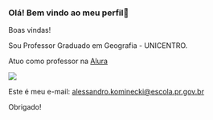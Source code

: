 ### Olá! Bem vindo ao meu perfil👋
Boas vindas!

Sou Professor Graduado em Geografia - UNICENTRO.

Atuo como professor na [Alura](https://www.alura.com.br/)

![](https://media.tenor.com/NA-Gg_3A890AAAAM/tornado-world-meteorological-day.gif)

Este é meu e-mail: alessandro.kominecki@escola.pr.gov.br

Obrigado!
